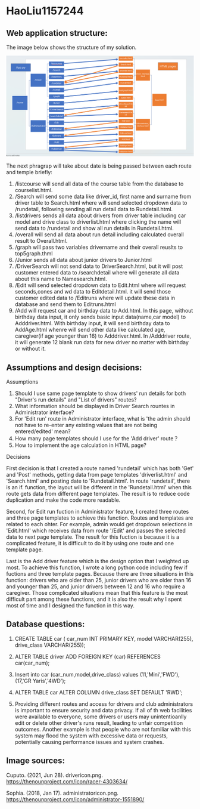 # HaoLiu1157244


## Web application structure:

The image below shows the structure of my solution.

![Alt text](image.png)

The next phragrap will take about date is being passed between each route and temple briefly:

1. /listcourse will send all data of the course table from the database to courselist.html.
2. /Search  will send some data like driver_id, first name and surname from driver table to Search.html where will send selected dropdown data to /rundetail,
   following sending all run detail data to Rundetail.html.
4. /listdrivers sends all data about drivers from driver table including car model and drive class to driverlist.html where clicking the name will
   send data to /rundetail and show all run details in Rundetail.html.
5. /overall will send all data about run detail including calculated overall result to Overall.html.
6. /graph will pass two variables drivername and their overall reuslts to top5graph.thml
7. /Junior sends all data about junior drivers to Junior.html
8. /DriverSearch will not send data to DriverSearch.html, but it will post customer entered data to /searchdetail where will
   generate all data about this name to Namesearch.html.
9. /Edit will send selected dropdown data to Edit.html where will request seconds,cones and wd data to Editdetail.html. it will send those customer edited data to /Editruns where will update these data in database and send them to Editruns.html
10. /Add will request car and birthday data to Add.html. In this page, without birthday data input, it only sends basic input data(name,car model) to Adddriver.html.  With birthday input, it will send birthday data to AddAge.html whenre will send other data like calculated age, caregiver(if age younger than 16) to Adddriver.html. In /Adddriver route, it will generate 12 blank run data for new driver no matter with birthday or without it.



## Assumptions and design decisions:

Assumptions

1. Should I use same page template to show drivers' run details for both  "Driver's run details" and "List of drivers" routes?
2. What information should be displayed in Driver Search rountes in Administrator interface?
3. For 'Edit run' route in Administrator interface, what is 'the admin should not have to re-enter any existing values that are not being entered/edited' mean?
4. How many page templates should I use for the 'Add driver' route？
5. How to implement the age calculation in HTML page?


Decisions

First decision is that I created a route named 'rundetail' which has both 'Get' and 'Post' methods,  getting data from page templates 'driverlist.html' and 'Search.html' and posting date to 'Rundetail.html'. In route 'rundetail', there is an if. function, the layout will be different in the 'Rundetail.html' when this route gets data from different page templates. The result is to reduce code duplication and  make the code more readable.

Second, for Edit run fuction in Administrator feature, I created three routes and three page templates to achieve this function.  Routes and templates are related to each ohter.  For example, admin would get dropdown selections in 'Edit.html' which receives data from 
route '/Edit' and passes the selected data to next page template. The result for this fuction is because it is a complicated feature, it is difficult to do it by using one route and one template page. 

Last is the Add driver feature which is the design option that I weighted up most. To achieve this function, I wrote a long python code including few if fuctions and three template pages. Because there are three situations in this function: drivers who are older than 25, junior drivers who are older than 16 and younger than 25, and junior drivers between 12 and 16 who require a caregiver. Those complicated situations mean that this feature is the most difficult part among these functions, and it is also the result why I spent most of time and I designed the function in this way.

              

## Database questions:

1. CREATE TABLE car (
    car_num INT PRIMARY KEY,
    model VARCHAR(255),
    drive_class VARCHAR(255));

2. ALTER TABLE driver
   ADD FOREIGN KEY (car) REFERENCES car(car_num);

3. Insert into car (car_num,model,drive_class)
   values (11,'Mini','FWD'),(17,'GR Yaris','4WD');

4. ALTER TABLE car
   ALTER COLUMN drive_class SET DEFAULT 'RWD';

5. Providing different routes and access for drivers and club administrators is important to ensure security and data privacy.
   If all of th web facilities were available to everyone, some drivers or users may unintentioanlly edit or  delete other driver's runs result, leading to unfair competition outcomes.
   Another example is that people who are not familiar with this system may flood the system with excessive data or requests, potentially causing performance issues and system crashes.



## Image sources:

Cuputo. (2021, Jun 28). drivericon.png.  https://thenounproject.com/icon/racer-4303634/

Sophia. (2018, Jan 17). administratoricon.png. https://thenounproject.com/icon/administrator-1551890/


